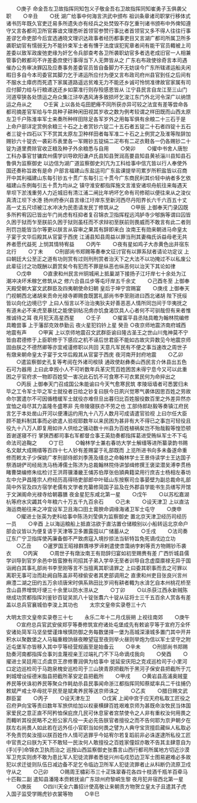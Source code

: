 <!-- { "loadSidebar": true } -->
　　○庚子  命金吾左卫故指挥同知包义子敬金吾右卫故指挥同知崔勇子玉俱袭父职
　　○辛丑
　　○抚  湖广给事中何海言洪武中颁布  祖训条章诸司职掌行移体式诸书历年既久官吏迁易多所遗失亦有经兵之处焚毁不存乞重刊诸书颁布中外俾知遵守又言各都司卫所官寡谙文理悉听首领官参赞行事比者首领官又多不得人往往行事差谬乞命吏部今后宜选通晓文理识达政事者经历都事吏目又言湖广都司所属卫所多袭职幼官有懦弱无为不能钤束军士者有慒于法度误犯宪章者间有能干官员輙被上司差委以致军政废弛吏缘为奸乞令兵部查考各卫所袭职幼官多者选老成旧官一人相兼管事仍敕都司不许差委庶使行事得当下人无弊皆从之  广东右布政使徐奇言本司遇催办公务审决罪囚及应奏事务差委官员皆自备脚力不无妨误今广东所辖递运船夫闲暇日多自今本司委官其脚力乞于递运所应付为便又言布政司府州县官到任之后间有不服水土瘴疠而死遗下家属道路遥远贫难无力不能还乡诚可怜悯准律故官家属有司应付脚力给与行粮递送还乡如蒙准行则存殁感恩皆从  江宁县民言自龙江至三山门河道窄狭各处馈运之舟众集江浒卒遇风涛多致损坏乞浚江东门外北河令深广以纳馈运之舟从之
　　○壬寅  上以各处屯田肥瘠不同所获亦异可较之法宜有差等尝命各都司摘差官军给与牛具种子耕种闲田视其岁收之数为例考较谓之样田既而山西太原左卫千户陈淮率军士来奏所种样田除足各军岁外之用每军俱有余粮二十三石于是  上命户部详定赏例余粮三十石之上者赏钞六锭二十五石者五锭二十石者四锭十五石者三锭十四石以下不赏其太原左卫种样田者每军准二十石之上例赏之及淮等陛辞加赐钞六十锭衣一袭彩币表里各一军赐钞五锭绢二疋布有二疋衣鞋各一仍各赐钞二十锭为道里费除官收正粮及种子外余粮悉与自用
　　○癸卯
　　○擢中书舍人唐恕工科办事官甘镛宾州儒学训导欧阳谦卢氏县知县贺润高要县知县黄祯淄川县知县石鲁俱为监察御史  以边信为湖广道监察御史刘亢为工科给事中信亢皆以行人奉使外国还奏称旨故有是命  户部言福建山东盐运司广东盐课提举司累岁所积盐皆以召商开中其利福建山东每引钞五十贯广东每引三十贯今广东商民利其价轻中纳者多乞依福建山东例每引五十贯为均从之  镇守淮安都指挥施文言淮安诸坝舟航往来每遇天旱坝下淤浅重劳人力近城旧有清江浦二闸比年坍坏乞命有司修砌以便往来从之浚仪真清江坝下水港  扬州府泰兴县言缘江圩岸东至新河西尽丹阳界长六千六百五十丈高一丈五尺顷被江水冲决为民患请发民丁修筑从之
　　○甲辰  上御奉天门录囚既多所矜宥囚已皆出午门尚虑有枉抑者复召锦衣卫指挥程远鸿胪寺少郇旃等谓曰囚皆久困于狱而乍至朕前久困于狱则虽枉而不求辩初至朕前则畏威而不敢言有此二者则刑罚岂能皆当尔等更以朕言从容审之果其有辞即来白  汝南王有勋来朝进马命皇太子宴于文华后殿其从官宴于西庑  江浦县知县周益以罪当刑其妻梅氏诉益母老无共养者愿代益死  上悯其情特宥益
　　○丙午
　　○夜有星如鸡子大赤黄色出井宿东北行
　　○丁未
　　○刑部尚书郑赐等奏奉文征讨官有以罪系狱者请论功定议  上曰朝廷大公至正之道有功则赏有过则刑刑赏者治天下之大法不以功掩过不以私废公此辈征讨之功既酬以爵赏矣今有犯而不罪是纵恶也纵恶何以治天下其论如律
　　○戊申
　　○直隶和州民言州铜城闸上抵巢湖下接扬子江圩岸七十余处为江潮冲决坏禾稼乞修筑从之  修六合县瓜步等屯圩岸五千余丈
　　○己酉冬至  上御奉天殿受朝大宴文武群臣及四夷朝使命妇朝  皇后于坤宁宫赐宴
　　○庚戌  上御奉天门视朝西北诸胡来贡命光禄寺卿赐食既罢礼部尚书李至刚进曰西北诸胡  陛下抚绥皆以向化边境已宁  上曰人恒言以不治治夷狄夫好善恶恶人情所同岂间于华夷抚之有道未必不来虎至暴扰之能使驯帖况虏亦饥食渴饮具人心者何不可驯哉但有来者惟推诚待之耳  夜月犯天高星西星
　　○壬子
　　○擢富平县丞陆具瞻为翰林院编修具瞻尝事  上于藩邸克效恭勤云  夜火星犯钧钤上星  癸丑
○夜京师地震济南府城西地震有声　　
○甲寅  上以京师地震召文武群臣谕曰隆古圣王之世山川鬼神莫不宁皆由君德修于上臣职修于下感应之机不诬后世君臣不能如古故灾异数见今地震京师固由朕之不德然卿等亦宜戒谨修职以共回  天意凡军民有不便之事当速改之周世子有燉来朝命皇太子宴于文华后殿其从官宴于西庑  夜河南开封府地震
　　○乙卯
　　○遣监察御史孔复等考阅在外诸司桉牍  通政使赵彝奏山西民言介休县出五色石可为器用  上曰此幸觊小人不可听数年兵革灾荒百姓困苦未得宁息今又可以此重困之乎官府求一物即百姓受一害况此石饥不可食寒不可衣累民何为命捽出之
　　○丙辰  上御奉天门召成国公朱能谕曰今天气愈寒民筑  孝陵垣墙者可悉罢归未毕之工令军士毕之军士就役者日给之钞复曰朕今日夙兴觉寒气袭体因思百姓之劳故命尔罢遣尔不可因循稽缓军士就役亦难但旦出暮归比百姓服役数百里之外差异然亦宜恤之毋尽其力盖隆冬盛寒非  先帝陵寝朕亦不劳之也  工部侍郎赵毅等奏镇江府民言乞于本处凿山开河以便漕运约用九十八万人数月可成请遣官验视  上曰尔任大臣顾不能料制其事而必欲遣人验视耶数年以来民困为甚非有大不得已之事岂可轻役且役九十八万人即复用如许人供给之骚动数十州县为百姓植祸矣岂不殆哉毅等惶恐顿首谢遂寝不行  掌狭西都司事右军都督佥事王英劾奏都指挥葛进受贿纵军士不下屯命法司追鞠之
　　○丁巳
　　○翰林学士兼右春坊大学士解缙等进所纂录韵书赐名文献大成赐缙等百四十七人钞有差赐宴于礼部既而  上览所进书向多未备遂命重修而敕太子少保姚广孝刑部侍郎刘季箎及缙总之命翰林学士王景侍读学士王达国子祭酒胡俨司经局洗马杨溥儒士陈济为总裁翰林院侍讲邹缉修撰王褒梁潜吴溥李贯杨睹曹棨编修朱纮检讨王洪蒋骥潘畿王俌苏伯厚张伯頴典籍梁用行庶吉士杨相左春坊左中允尹昌隆宗人府经历高得旸吏部郎中叶砥山东按察司佥事晏壁为副总裁命礼部简中外官及四方宿学老儒有文学者充纂修简国子监及在外郡县学能书生员缮写开馆于文渊阁命光禄寺给朝暮膳  夜金星犯东咸北第一星
　　○戊午
　　○以苏松嘉湖杭等府水灾蠲其今年粮六十万五千九百余石
　　○己未
　　○设天津卫  上以直沽海运商舶往来之冲宜设军卫且海口田土膏腴命调缘海诸卫军士屯守
　　○庚申
　　○擢进士张英为吏科给事中陈汤刘莹俱为监察御史  置北京天津卫经历司经历一员
　　○辛酉  上以海运粮船上抵直沽欲于直沽置仓储粮别以小船转运北京命户部会议皆以为便复请于天津等卫多置露囤以广储蓄从之
　　○壬戌
　　○法司奏辽东广宁卫指挥使芮廉备御不严致虏寇入境抄掠法当斩特旨免死谪戍边立功
　　○乙丑
　　○暹罗国王昭禄群膺哆罗谛剌遣使柰霭纳孛剌等贡方物赐钞币袭衣
　　○丙寅
　　○周世子有燉汝南王有勋辞归宴如初至赐赉有差  广西忻城县儒学训导到官岁余邑中皆蛮獠有司招其子弟入学卒无至者训导自念虚糜廪禄无异于国诣阙白其事礼部尚书李至刚等言不当擅离其职请罪之  上曰委其职事而去之可罪以离职无事可治而赴阙自陈盖非苟禄偷安者其吏部调用之  直隶和州吏目张良兴言州麻澧二湖之田约五万余顷唐宋时俱系熟田比岁间有耕者輙为水渰乞自本州桃花桥至含山县界增筑圩埂三十余里以防水涝从之
　　○丁卯
　　○以杀获江西永新贼陈继成功赏都指挥刘鉴钞百锭吴凯八十锭张翥六十锭从征将士三千五百余人赏各有差盖以总兵官襄城伯李浚上其功也
　　太宗文皇帝实录卷三十六


大明太宗文皇帝实录卷三十七
　　永乐二年十二月戊辰朔  上视往南郊
　　○庚午
　　○宣府总兵官武安侯郑亨等奏修筑宣府诸处屯堡成先有敕谕亨等于宣府万全怀安诸处简军马坚垒壁谨烽堠慎防御之务每数堡择一堡为高城深濠城多置门其中开井积水以聚数堡之人马辎重粮饷昼夜瞭望寇至夜则举火昼则举炮为信以军士坚守之附近屯堡军亦皆移入其中亨等经营规画至是始备云
　　○辛未
　　○刑部尚书郑赐劾奏河南都指挥佥事刘圭蔑视亲王过端礼门不下马命谪戍我向
　　○癸酉
　　○擢进士吴廷用江贞虞京王彦修曹润俱为给事中  徙延安庆阳之克戎巡检司于小里河口定边巡检司于马跑泉槐安巡检司于三山狭青原把截所于黑河子保安县把截所于兀剌城增设绥德米脂县把截所革安定县把截所
　　○甲戌
　　○黄岩县高浦奥贼童养民等伏诛初养民等聚众作耗劫杀县民事闻命浙江都指挥同知蔡斌率兵二千往捕仍敕斌严戒士卒毋扰平民至是斌禽养民等送京师诛之
　　○乙亥
　　○腊日赐文武群臣宴
　　○丙子
　　○设天津左卫
　　○戊寅  上闻中宫于应天府私取工匠役之召府尹向宝等责曰数年军旅供给加以权豪横肆百姓艰难京师为甚既命汝牧民当体国家爱民之意正直不阿矜恤保庇庶几民可休息宦者宫禁使令之人非有重权汝何用畏之而輙听其役民略不之拒公家凡役一夫必先告朕官者擅役之而不告何耶为京尹朝夕在朕左右尚畏人如此若在远外任小官职当如何畏之譬为人典守宝货擅启藏纵人私取必不免责罚矣汝擅以朕百姓作人情可逃罪乎今姑宥尔若复蹈前非必诛遂逮所私役工匠中官责之曰朕为天下不敢轻一民汝何人敢擅役之百姓家僮奴亦敢不告其主肆意自为(手)[乎]命锦衣卫执而治之  巡按山西监察御史张翥言山西行都司所属地方切近沙漠军卫充实则虏不敢为患比军人犯徒流罪者悉徙兴州屯戍恐边卫军士图易避难必多故犯以求迁徙则队伍日减边备不足乞令临边卫所军人犯徒流罪者止从科断仍流原卫戍守从之
　　○己卯
　　○赐周王橚彩币三十疋珠翠春花各四十枝酒千瓶羊百牵马十匹鞍二副  遣知县潘隆本赍敕抚谕广东琼州府黎峒生黎  夜月犯井宿西北第一星
　　○庚辰
　　○四川天全六番招计使高敬让来朝贡方物贺立皇太子且遣其子虎入国子监受学赐虎钞衣裳等物
　　○辛巳
